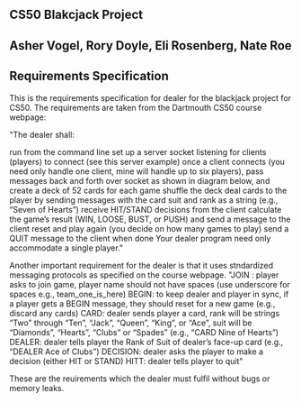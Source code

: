 ## CS50 Blakcjack Project
## Asher Vogel, Rory Doyle, Eli Rosenberg, Nate Roe

## Requirements Specification 
This is the requirements specification for dealer for the blackjack project for CS50.
The requirements are taken from the Dartmouth CS50 course webpage: 

"The dealer shall:

run from the command line
set up a server socket listening for clients (players) to connect (see this server example)
once a client connects (you need only handle one client, mine will handle up to six players), pass messages back and forth over socket as shown in diagram below, and
create a deck of 52 cards for each game
shuffle the deck
deal cards to the player by sending messages with the card suit and rank as a string (e.g., “Seven of Hearts”)
receive HIT/STAND decisions from the client
calculate the game’s result (WIN, LOOSE, BUST, or PUSH) and send a message to the client
reset and play again (you decide on how many games to play)
send a QUIT message to the client when done
Your dealer program need only accommodate a single player."

Another important requirement for the dealer is that it uses stndardized messaging protocols as specified on the course webpage. 
"JOIN <player name>: player asks to join game, player name should not have spaces (use underscore for spaces e.g., team_one_is_here)
BEGIN: to keep dealer and player in sync, if a player gets a BEGIN message, they should reset for a new game (e.g., discard any cards)
CARD: dealer sends player a card, rank will be strings “Two” through “Ten”, “Jack”, “Queen”, “King”, or “Ace”, suit will be “Diamonds”, “Hearts”, “Clubs” or “Spades” (e.g., “CARD Nine of Hearts”)
DEALER: dealer tells player the Rank of Suit of dealer’s face-up card (e.g., “DEALER Ace of Clubs”)
DECISION: dealer asks the player to make a decision (either HIT or STAND)
HITT: dealer tells player to quit"

These are the reuirements which the dealer must fulfil without bugs or memory leaks. 
